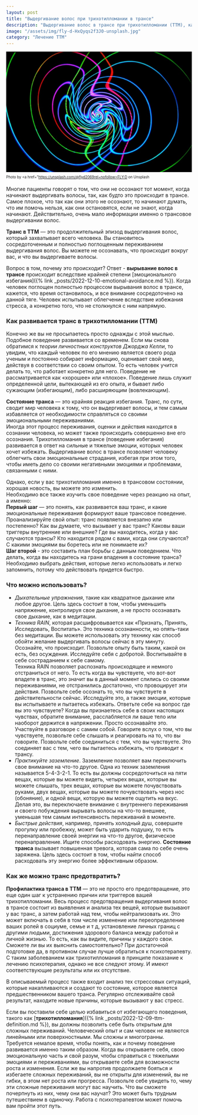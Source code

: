```yaml
---
layout: post
title: "Выдергивание волос при трихотилломании в трансе"
description: "Выдергивание волос в трансе при трихотилломании (ТТМ), как развивается, варианты решения проблемы"
image: "/assets/img/fly-d-HxQyqs2f3J0-unsplash.jpg"
category: "Лечение ТТМ"
---
```

<img 
    src="/assets/img/fly-d-HxQyqs2f3J0-unsplash.jpg" 
    alt="Выдергивание волос при трихотилломании в трансе"
    class="mb-0">
<sup><sub>
Photo by <a href="https://unsplash.com/@flyd2069rel=nofollow>FLY:D</a> on Unsplash
</sub></sup>

Многие пациенты говорят о том, что они не осознают тот момент, когда начинают выдергивать волосы, так, как будто это происходит в трансе.
Самое плохое, что так как они этого не осознают, то начинают думать, что им помочь нельзя, как они остановятся, если не знают, когда начинают.
Действительно, очень мало информации именно о трансовое выдергивании волос.

**Транс в ТТМ** — это продолжительный эпизод выдергивания волос, который захватывает всего человека. 
Вы становитесь сосредоточенным и полностью поглощенным переживанием выдергивания волос. Вы можете не осознавать, 
что происходит вокруг вас, и что вы выдергиваете волосы.

Вопрос в том, почему это происходит? Ответ - **вырывание волос в трансе** происходит вследствие крайней степени [эмоционального 
избегания]({% link _posts/2022-12-10-emotional-avoidance.md  %}). Когда человек поглощен полностью процессом вырывания волос в трансе, 
кажется, что время остановилось, и все внимание сосредоточено на данной тяге. Человек испытывает облегчение вследствие 
избежания стресса, а конкретно того, что не столкнулся с ним напрямую.

### Как развивается транс в трихотилломании (ТТМ)

Конечно же вы не просыпаетесь просто однажды с этой мыслью. Подобное поведение развивается со временем. 
Если мы снова обратимся к *теории личностных конструктов Джорджа Келли*, то увидим, что каждый человек по его мнению 
является своего рода ученым и постоянно собирает информацию, оценивает свой мир, действуя в соответствии со своим опытом. 
То есть человек учится делать то, что работает конкретно для него. Поведение не рассматривается как «хорошее» или «плохое». 
Поведение лишь служит определенной цели, вытекающей из его опыта, и бывает либо сужающим (избегающим), либо расширяющим (вовлекающим).

**Состояние транса** — это крайняя реакция избегания. Транс, по сути, сводит мир человека к тому, что он выдергивает волосы, 
и тем самым избавляется от необходимости справляться со своими эмоциональными переживаниями.  
Иногда этот процесс переживания, оценки и действия находится в  сознании человека, но может также происходить 
совершенно вне его осознания. Трихотилломания в трансе (поведение избегания) развивается в ответ на сильные и тяжелые эмоции, 
которых человек хочет избежать. Выдергивание волос в трансе позволяет человеку облегчить свои эмоциональные страдания, 
избегая при этом того, чтобы иметь дело со своими негативными эмоциями и проблемами, связанными с ними.

Однако, если у вас трихотилломания именно в трансовом состоянии, хорошая новость, вы можете это изменить.  
Необходимо все также изучить свое поведение через реакцию на опыт, а именно:    
**Первый шаг** — это понять, как развивается ваш транс, и какие эмоциональные переживания формируют ваше трансовое поведение. 
Проанализируйте свой опыт: транс появляется внезапно или постепенно? Как вы думаете, что вызывает у вас транс? 
Каковы ваши триггеры внутренние или внешние? Где вы находитесь, когда у вас случаются трансы? Кто находится рядом 
с вами, когда они случаются? С какими эмоциями вы боретесь или не понимаете их?   
**Шаг второй** - это составить план борьбы с данным поведением. Что делать, когда вы находитесь 
на грани впадения в состояние транса? Необходимо выбрать действия, 
которые легко использовать и легко запомнить, потому что действовать придется быстро.  

### Что можно использовать?
- *Дыхательные упражнения*, такие как квадратное дыхание или любое другое. Цель здесь состоит в том, 
  чтобы уменьшить напряжение, контролируя свое дыхание, а не просто осознавать свое дыхание, как в медитации.
- *Техника RAIN*, которая расшифровывается как «Признать, Принять, Исследовать, Воспитать». Это техника осознанности, 
  но опять-таки без медитации. Вы можете использовать эту технику как способ обойти желание выдергивать волосы сейчас в эту минуту. 
  Осознайте, что происходит. Позвольте опыту быть таким, какой он есть, без осуждения. Исследуйте себя с добротой. Воспитывайте 
  в себе состраданием к себе самому.  
  Техника RAIN позволяет распознать происходящее и немного отстраниться от него. То есть когда вы чувствуете, 
  что вот-вот впадете в транс, это значит вы в данный момент слились со своими переживаниями, не отстранились достаточно, 
  что провоцирует эти действия. Позвольте себе осознать то, что вы чувствуете в действительности сейчас. Исследуйте это, 
  а также эмоции, которые вы испытываете и пытаетесь избежать.
  Ответьте себе на вопрос где вы это чувствуете? Когда вы признаетесь себе в своих настоящих чувствах, обратите 
  внимание, расслабляется ли ваше тело или наоборот держится в напряжении. Просто осознавайте это. Участвуйте в разговоре 
  с самим собой. Говорите вслух о том, что вы чувствуете, позвольте себе слышать и реагировать на то, что вы говорите. 
  Позвольте себе соединиться с тем, что вы чувствуете. Это соединяет вас с тем, чего вы пытаетесь избежать, что приводит к трансу.
- *Практикуйте заземление*. Заземление позволяет вам переключить свое внимание на что-то другое. Одна из техник 
  заземления называется 5-4-3-2-1. То есть вы должны сосредоточиться на пяти вещах, которые вы можете видеть, 
  четырех вещах, которые вы можете слышать, трех вещах, которые вы можете почувствовать руками, двух вещах, 
  которые вы можете почувствовать через нос (обоняние), и одной вещи, которую вы можете ощутить на вкус. Делая это, вы 
  переключаете внимание с внутреннего переживания и своего побуждения вырывать волосы на что-то внешнее, уменьшая тем 
  самым интенсивность переживаний в моменте.
- *Быстрые действия*, например, принять холодный душ, совершите прогулку или пробежку, может быть ударить подушку, 
  то есть перенаправление своей энергии на что-то другое, физическое перенаправление. Ищите способы расходовать энергию.
  **Состояние транса** вызывает повышенная тревога, которая сама по себе очень заряжена. Цель здесь состоит в том, чтобы 
  найти способ расходовать эту  энергию более эффективным образом.

### Как же можно транс предотвратить?

**Профилактика транса в ТТМ** — это не просто его предотвращение, это еще один шаг к устранению причин или триггеров 
вашей трихотилломании. Весь процесс предотвращения выдергивания волос в трансе состоит из выявления и анализа тех вещей, 
которые вызывают у вас транс, а затем работай над тем, чтобы нейтрализовать их. Это  может включать в себя в том числе
изменение или переопределение ваших ролей в социуме, семье и т д, установление личных границ с другими людьми, достижения 
здорового баланса между работой и личной жизнью. То есть, как вы видите, причины у каждого свои. Сможете ли вы их 
выяснить самостоятельно? При достаточной подготовке да, в противном случае лучше обратиться к психотерапевту. 
С таким заболеванием как трихотилломания в принципе показание к лечению психотерапия, однако не все следуют этому. 
И имеют соответствующие результаты или их отсутствие.  

В описываемый процесс также входит анализ тех стрессовых ситуаций, которые накапливаются и создают то состояние,
которое является предшественником вашего транса. Регулярно отслеживайте свой результат, находите новые причины, 
которые вызывают у вас стресс.  

Если вы поставили себе целью избавиться от избегающего поведения, такого как [**трихотилломания**]({% link _posts/2022-12-09-ttm-definition.md  %}),
вы должны позволить себе быть открытым для сложных переживаний. Человеческий опыт и сам человек не являются линейными 
или поверхностными. Мы сложны и многогранны. Требуется немалое время, чтобы понять, как и почему 
поведение развивается именно таким образом. Когда вы 
открываете себя, свою эмоциональную часть и свой разум, чтобы справиться с тяжелыми эмоциями и переживаниями, вы открываете 
себя для возможности роста и изменения. Если же вы напротив продолжаете бояться и избегаете сложных переживаний, 
вы не открыты для изменений, вы не гибки, в этом нет роста или прогресса. Позвольте себе увидеть то, чему эти сложные 
переживания могут вас научить. Что вы сможете почерпнуть из них, чему они вас научат? Это может быть трудным путешествием 
в одиночку. Работа с психотерапевтом может помочь вам пройти этот путь.